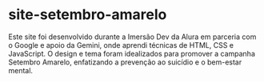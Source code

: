# site-setembro-amarelo
Este site foi desenvolvido durante a Imersão Dev da Alura em parceria com o Google e apoio da Gemini, onde aprendi técnicas de HTML, CSS e JavaScript. O design e tema foram idealizados para promover a campanha Setembro Amarelo, enfatizando a prevenção ao suicídio e o bem-estar mental.
